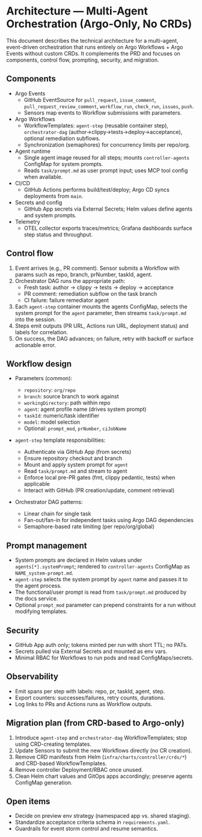 # Architecture — Multi-Agent Orchestration (Argo-Only, No CRDs)

This document describes the technical architecture for a multi-agent, event-driven orchestration that runs entirely on Argo Workflows + Argo Events without custom CRDs. It complements the PRD and focuses on components, control flow, prompting, security, and migration.

## Components
- Argo Events
  - GitHub EventSource for `pull_request`, `issue_comment`, `pull_request_review_comment`, `workflow_run`, `check_run`, `issues`, `push`.
  - Sensors map events to Workflow submissions with parameters.
- Argo Workflows
  - WorkflowTemplates: `agent-step` (reusable container step), `orchestrator-dag` (author→clippy→tests→deploy→acceptance), optional remediation subflows.
  - Synchronization (semaphores) for concurrency limits per repo/org.
- Agent runtime
  - Single agent image reused for all steps; mounts `controller-agents` ConfigMap for system prompts.
  - Reads `task/prompt.md` as user prompt input; uses MCP tool config when available.
- CI/CD
  - GitHub Actions performs build/test/deploy; Argo CD syncs deployments from `main`.
- Secrets and config
  - GitHub App secrets via External Secrets; Helm values define agents and system prompts.
- Telemetry
  - OTEL collector exports traces/metrics; Grafana dashboards surface step status and throughput.

## Control flow
1) Event arrives (e.g., PR comment). Sensor submits a Workflow with params such as repo, branch, prNumber, taskId, agent.
2) Orchestrator DAG runs the appropriate path:
   - Fresh task: author → clippy → tests → deploy → acceptance
   - PR comment: remediation subflow on the task branch
   - CI failure: failure remediator agent
3) Each `agent-step` container mounts the agents ConfigMap, selects the system prompt for the `agent` parameter, then streams `task/prompt.md` into the session.
4) Steps emit outputs (PR URL, Actions run URL, deployment status) and labels for correlation.
5) On success, the DAG advances; on failure, retry with backoff or surface actionable error.

## Workflow design
- Parameters (common):
  - `repository`: `org/repo`
  - `branch`: source branch to work against
  - `workingDirectory`: path within repo
  - `agent`: agent profile name (drives system prompt)
  - `taskId`: numeric/task identifier
  - `model`: model selection
  - Optional: `prompt_mod`, `prNumber`, `ciJobName`

- `agent-step` template responsibilities:
  - Authenticate via GitHub App (from secrets)
  - Ensure repository checkout and branch
  - Mount and apply system prompt for `agent`
  - Read `task/prompt.md` and stream to agent
  - Enforce local pre-PR gates (fmt, clippy pedantic, tests) when applicable
  - Interact with GitHub (PR creation/update, comment retrieval)

- Orchestrator DAG patterns:
  - Linear chain for single task
  - Fan-out/fan-in for independent tasks using Argo DAG dependencies
  - Semaphore-based rate limiting (per repo/org/global)

## Prompt management
- System prompts are declared in Helm values under `agents[*].systemPrompt`; rendered to `controller-agents` ConfigMap as `NAME_system-prompt.md`.
- `agent-step` selects the system prompt by `agent` name and passes it to the agent process.
- The functional/user prompt is read from `task/prompt.md` produced by the docs service.
- Optional `prompt_mod` parameter can prepend constraints for a run without modifying templates.

## Security
- GitHub App auth only; tokens minted per run with short TTL; no PATs.
- Secrets pulled via External Secrets and mounted as env vars.
- Minimal RBAC for Workflows to run pods and read ConfigMaps/secrets.

## Observability
- Emit spans per step with labels: repo, pr, taskId, agent, step.
- Export counters: successes/failures, retry counts, durations.
- Log links to PRs and Actions runs as Workflow outputs.

## Migration plan (from CRD-based to Argo-only)
1. Introduce `agent-step` and `orchestrator-dag` WorkflowTemplates; stop using CRD-creating templates.
2. Update Sensors to submit the new Workflows directly (no CR creation).
3. Remove CRD manifests from Helm (`infra/charts/controller/crds/*`) and CRD-based WorkflowTemplates.
4. Remove controller Deployment/RBAC once unused.
5. Clean Helm chart values and GitOps apps accordingly; preserve agents ConfigMap generation.

## Open items
- Decide on preview env strategy (namespaced app vs. shared staging).
- Standardize acceptance criteria schema in `requirements.yaml`.
- Guardrails for event storm control and resume semantics.
